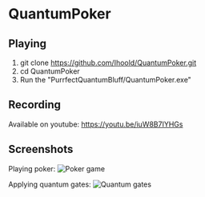# QuantumPoker

## Playing

1. git clone https://github.com/Ihoold/QuantumPoker.git
2. cd QuantumPoker
3. Run the "PurrfectQuantumBluff/QuantumPoker.exe"

## Recording

Available on youtube: https://youtu.be/iuW8B7IYHGs

## Screenshots

Playing poker:
![Poker game](/Screens/poker1.png "Poker")

Applying quantum gates:
![Quantum gates](/Screens/poker2.png "Quantum")


